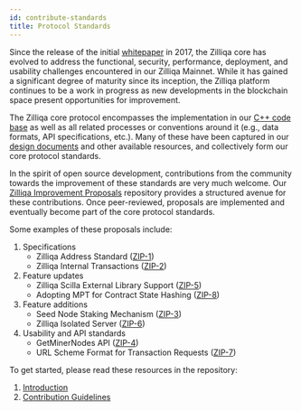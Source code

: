 ```yaml
---
id: contribute-standards
title: Protocol Standards
---
```

Since the release of the initial [whitepaper](https://docs.zilliqa.com/whitepaper.pdf) in 2017, the Zilliqa core has evolved to address the functional, security, performance, deployment, and usability challenges encountered in our Zilliqa Mainnet. While it has gained a significant degree of maturity since its inception, the Zilliqa platform continues to be a work in progress as new developments in the blockchain space present opportunities for improvement.

The Zilliqa core protocol encompasses the implementation in our [C++ code base](https://github.com/Zilliqa/Zilliqa/) as well as all related processes or conventions around it (e.g., data formats, API specifications, etc.). Many of these have been captured in our [design documents](core-intro.md) and other available resources, and collectively form our core protocol standards.

In the spirit of open source development, contributions from the community towards the improvement of these standards are very much welcome. Our [Zilliqa Improvement Proposals](https://github.com/Zilliqa/ZIP/) repository provides a structured avenue for these contributions. Once peer-reviewed, proposals are implemented and eventually become part of the core protocol standards.

Some examples of these proposals include:

1. Specifications
   - Zilliqa Address Standard ([ZIP-1](https://github.com/Zilliqa/ZIP/blob/master/zips/zip-1.md))
   - Zilliqa Internal Transactions ([ZIP-2](https://github.com/Zilliqa/ZIP/blob/master/zips/zip-2.md))
1. Feature updates
   - Zilliqa Scilla External Library Support ([ZIP-5](https://github.com/Zilliqa/ZIP/blob/master/zips/zip-5.md))
   - Adopting MPT for Contract State Hashing ([ZIP-8](https://github.com/Zilliqa/ZIP/blob/master/zips/zip-8.md))
1. Feature additions
   - Seed Node Staking Mechanism ([ZIP-3](https://github.com/Zilliqa/ZIP/blob/master/zips/zip-3.md))
   - Zilliqa Isolated Server ([ZIP-6](https://github.com/Zilliqa/ZIP/blob/master/zips/zip-6.md))
1. Usability and API standards
   - GetMinerNodes API ([ZIP-4](https://github.com/Zilliqa/ZIP/blob/master/zips/zip-4.md))
   - URL Scheme Format for Transaction Requests ([ZIP-7](https://github.com/Zilliqa/ZIP/blob/master/zips/zip-7.md))

To get started, please read these resources in the repository:

1. [Introduction](https://github.com/Zilliqa/ZIP/#zip)
1. [Contribution Guidelines](https://github.com/Zilliqa/ZIP/blob/master/zips/zip-0.md#what-is-a-zip)